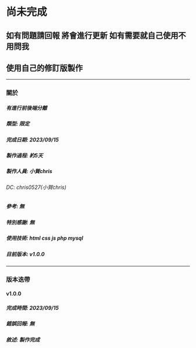 # **尚未完成**
## 如有問題請回報 將會進行更新 如有需要就自己使用不用問我
## 使用自己的修訂版製作

---

### 關於
##### **有**進行前後端分離
##### 類型: 限定
##### 完成日期: 2023/09/15
##### 製作過程: 約5天
##### 製作人員: 小賀chris
###### DC: chris0527(小賀chris)
##### 參考: 無
##### 特別感謝: 無
##### 使用技術: html css js php mysql
##### 目前版本: v1.0.0

---

### 版本迭帶
#### v1.0.0
##### 完成時間: 2023/09/15
##### 錯誤回報: 無
##### 敘述: 製作完成
